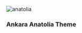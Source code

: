 ![anatolia](http://res.cloudinary.com/devpenguen/image/upload/v1532375928/image_c9dyok.png)

### Ankara Anatolia Theme
